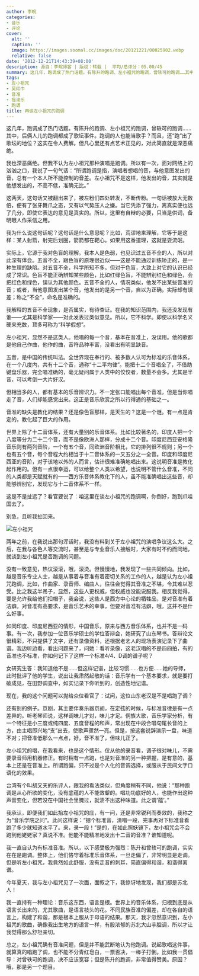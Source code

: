 ```yaml
---
author: 李皖
categories:
- 音乐
- 评论
cover:
  alt: ''
  caption: ''
  image: https://images.soomal.cc/images/doc/20121221/00025902.webp
  relative: false
date: '2012-12-21T14:43:39+08:00'
description: 源自：李皖博客 | 版权：转载 |  平均/总评分：05.00/45
summary: 这几年，跑调成了热门话题。有陈升的跑调、左小祖咒的跑调，曾轶可的跑调……其中，后俩人儿的跑调都成了歌坛事件。跑调的人也能当歌手？而且，还“跑”出了歌坛的地位？这实在令人费解。但凡心里还有点艺术正见的，对此简直就是深恶痛绝。我也深恶痛绝。但我不认为左小祖咒那种演唱是跑调。所以有一次，面对网络上的汹汹之口，我说了一句气话……
tags:
- 左小祖咒
- 吴红巾
- 音准
- 摇滚乐
- 跑调
title: 再谈左小祖咒的跑调
---
```


这几年，跑调成了热门话题。有陈升的跑调、左小祖咒的跑调，曾轶可的跑调……其中，后俩人儿的跑调都成了歌坛事件。跑调的人也能当歌手？而且，还“跑”出了歌坛的地位？这实在令人费解。但凡心里还有点艺术正见的，对此简直就是深恶痛绝。

我也深恶痛绝。但我不认为左小祖咒那种演唱是跑调。所以有一次，面对网络上的汹汹之口，我说了一句气话：“所谓跑调是指，演唱者想唱的音，与他意图发出的音，总有一个本人所不能控制的音差。左小祖咒不是这样，他发出的音，其实就是他想发出的，不高不低，准确无比。”

这两天，这句话又被翻出来了，被左粉们四处转发，不断传粉。一句话被放大无数倍，便有了张牙舞爪之态，又有以气势压人之嫌。当它凭添了强力，离真实便也远了几分，即使它表达的意见是真实的。所以，这里有自辩的必要，只当是供词，备明眼人作采信之用。

我为什么说这句话呢？这句话是什么意思呢？比如，荒谬地来理解，它等于是这样：某人射箭，射完后划圈，箭箭都在靶心。如果用这番道理，这就是耍流氓。

实际上，它源于我对色盲的理解。我本人是色弱，也见识过五音不全的人，所以对此深有体会。五音不全，跟色盲的原理很近似――这是不能通过训练矫正的，是一种生理的缺陷。对五音不全，科学所知不多。但对于色盲，大致上对它的认识已经成了常识。色盲不能正确辨知某些颜色，比如红绿色盲，不能辨别红色和绿色，会把红色和绿色，误认为其他颜色。五音不全的人，情况类似，他发不出某些音准的音；或者，当他意图发出某个音，他发出的是另一个音，自以为正确，实际却有误差；称之“不全”，命名是准确的。

我解释的五音不全现象，是否属实，有待查证。在我的知识范围内，我还没发现有谁――尤其是科学家――对此发表过类似意见。所以，它不科学。即使以科学名义硬来充数，顶多可称为“科学假想”。

左小祖咒，显然不是这类人。他唱的每一个音，基本在音准上，没误用。他的歌都是他自己作曲，他作的曲，音符品种丰富，没看出有明显缺音。

五音，是中国的传统叫法。全世界现在奉行的、被多数人认可为标准的乐音体系，在一个八度内，共有十二个音，通称“十二平均律”。能把十二个音唱全了，不借助键盘乐器，完全唱准确的，毫无疑问属于人类中的佼佼者，数量不会多。尤其是半音，可以考倒一大片好汉。

但相当多的人，都有基本的乐音辨识力。不一定张口能唱出每个音准，但是当你唱走了音，人们却能感觉出来。这正是音乐欣赏之所以行得通的基础之一。

音准的缺失是教化的结果？还是像色盲那样，是天生的？这是一个谜。有一点是肯定的，教化起了巨大的作用。

世界上除了十二音体系，还有大量别的乐音体系。比如比较著名的，印度人把一个八度等分为二十二个音，而不是像欧洲人那样，分成十二个音。印度尼西亚安格隆音乐则有两列音阶，一个有五个音，同欧洲音阶相比，它的排列很不规则；另一个也有五个音，每个音程大约相当于十二音体系的一又五分之一全音。印度和印度尼西亚的音阶，对于该地以外的人而言，估计很难准确地唱出来。这说明音准是教化起作用的。但有一点很幸运，可以给整个人类以希望，也说明不管什么音准，不同的人类都是天赋就有的――西方乐音体系教化下的人，虽不能准确唱出这些音，却能够辨别它，发现它与十二音体系不一样。

这是不是扯远了？看官要说了：咱这里在谈左小祖咒的跑调啊，你倒好，跑到爪哇国去了。

别急，且听我扯回来。

![左小祖咒](https://images.soomal.cc/images/doc/20121221/00025902.webp)





两年之前，在我说出那句浑话时，我没有料到关于左小祖咒的演唱争议这么大。之后，在我与各色人等交流时，甚至是与专业音乐人接触时，大家有时不约而同地，就谈到左小祖咒是否跑调的问题。

没有一致意见，热议滚滚，哦，滚烫。但慢慢地，我发现了一些共同倾向。比如，越是音乐专业人士，越是从事着与音准有着密切关系的工作的人，越是认为左小祖咒跑调，比如，作曲家、录音师、编曲人，往往会觉得其音准之不堪，令其难以忍受。比之我这半吊子，显然，这些人更权威，但权威也没能说服我。相反我觉得，要是允许我给他们扣帽子，我会说，这些人是西方中心论的牺牲品，是对音准有着洁癖。对音准有高要求，是音乐艺术的幸事，但要对音准有洁癖，哦，这并不是什么好事。

如同印度、印度尼西亚的情形，中国音乐，原来与西方音乐体系，也并不是一码事。有一次，我参加一位音乐学硕士的学位答辩会，她研究了山东琴书。答辩论文很精彩，不只提供了文字，还有录像资料，还根据老艺人的现场表演记录下了曲谱。我边听边看，看出问题来了，问她：看听录像，这老汉唱的不是四四拍，有的音准也不标准，你如何记下了这样一个标准4/4、D调的谱子呢？

女研究生答：我知道他不是……但这样记谱，比较习惯……也方便……她的导师，此时批评了他的学生，说出让我肃然起敬的话：音乐学有一个基本要求，就是要打破成见，在田野调查中，如实记录下你听到的，创造性地记谱。

现在，我的这个问题可以抛给众位看官了：试问，这位山东老汉是不是唱跑了调？

还有别的例子。京剧，其主要伴奏乐器京胡，在定弦的时候，与标准音律是有一点差异的。听老琴师说，这样调味儿才对，味儿才足。侗族大歌，音乐学家分析，有一个特征是小三度或纯四度、五度音程的和声，常出现在中段合唱句尾长音的上方，由主唱即兴地“支”出去，使歌声骤然一亮。但是，按这套说辞演示一盘，味道不对；把音准低那么一点点，好，音不准了，但味儿正了。

左小祖咒的唱，在我看来，也是这个情形。仅从他的录音看，调子很对味儿，不需要录音师用机器修正。有时稍有一点跑，也是对音准的另一种把握，是有意的，基本上还是在音准上。所谓跑偏，只不过是个人化的音调选择，或服从于民间文字口语化的效果。

台湾有个叫胡又天的乐评人，跟我的看法类似，但角度稍有不同，他说：“那种跑调是从心所欲的变化，没有底蕴的人不能效颦的。唱功功底好的人，也能作出这种声音变化，但若没在中国社会里腌过，就渍不出这种味道。此之谓‘蕴’。”

我承认，即便我们如此抬左小祖咒的庄，有一问，还是非常锐利而奏效的，我称之为“音乐学院之问”。此问这样说：“摁个标准音，清唱一段，完事再对下标准音看跑了多少就知道水平了。来，录一段！”是的，在如此照妖镜下，左小祖咒会不会跑到他姥姥家？真说不准。他能不能精准地发出十二音的音准？谁知道呢。

我一直自认为有标准音准。所以，以下感受极为强烈：陈升和曾轶可的跑调，实实在在是跑调。整体上，他们恪守着标准乐音体系，一旦走偏了，非常明显是走调。但是听左小祖咒，我竟然如此舒服，没有走音的刺耳，简直偏得和谐，和谐得离谱。

今年夏天，我与左小祖咒见了一次面，面叙之下，我惊讶地发现，我们都是苏北人！

我一直持有一种理论：音乐这东西，语言是根。世界上的音乐体系，归根到底是从语言长出来的，尤其歌曲，是语言枝头的花。不同民族音准的偏差，却在各自的语言上，构建了和谐，那是根本上服从于母语的结果。那天，我才忽然意识到，左小祖咒的歌曲，确像我出生地方的语言一样，有股浓郁的苏北大山芋腔调，所以才让我觉得那么舒坦亲切。

总之，左小祖咒确有音准问题，但是并不能武断地认为他跑调。说起歌唱这件事，就算真的唱跑了调，也不能不分青红皂白，一票否决，一棒子打倒。比如我一贯倡导：对曾轶可的跑调，决不应该宽容；但是陈升的跑调，非常值得赞美。原因？哦，那是另一个题目。